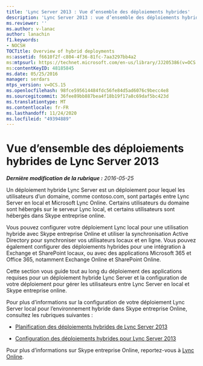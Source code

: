 ```yaml
---
title: 'Lync Server 2013 : Vue d’ensemble des déploiements hybrides'
description: 'Lync Server 2013 : vue d’ensemble des déploiements hybrides.'
ms.reviewer: ''
ms.author: v-lanac
author: lanachin
f1.keywords:
- NOCSH
TOCTitle: Overview of hybrid deployments
ms:assetid: f6610f2f-c804-4f36-81fc-7aa3297bb4a2
ms:mtpsurl: https://technet.microsoft.com/en-us/library/JJ205386(v=OCS.15)
ms:contentKeyID: 48185845
ms.date: 05/25/2016
manager: serdars
mtps_version: v=OCS.15
ms.openlocfilehash: 98fce595614484fdc56fe84d5ad6076c9becc4e8
ms.sourcegitcommit: 36fee89bb887bea4f18b19f17a8c69daf5bc423d
ms.translationtype: MT
ms.contentlocale: fr-FR
ms.lasthandoff: 11/24/2020
ms.locfileid: "49394889"
---
```

# <a name="overview-of-lync-server-2013-hybrid-deployments"></a>Vue d’ensemble des déploiements hybrides de Lync Server 2013

<div data-xmlns="http://www.w3.org/1999/xhtml">

<div class="topic" data-xmlns="http://www.w3.org/1999/xhtml" data-msxsl="urn:schemas-microsoft-com:xslt" data-cs="https://msdn.microsoft.com/">

<div data-asp="https://msdn2.microsoft.com/asp">



</div>

<div id="mainSection">

<div id="mainBody">

<span> </span>

_**Dernière modification de la rubrique :** 2016-05-25_

Un déploiement hybride Lync Server est un déploiement pour lequel les utilisateurs d’un domaine, comme contoso.com, sont partagés entre Lync Server en local et Microsoft Lync Online. Certains utilisateurs du domaine sont hébergés sur le serveur Lync local, et certains utilisateurs sont hébergés dans Skype entreprise online.

Vous pouvez configurer votre déploiement Lync local pour une utilisation hybride avec Skype entreprise Online et utiliser la synchronisation Active Directory pour synchroniser vos utilisateurs locaux et en ligne. Vous pouvez également configurer des déploiements hybrides pour une intégration à Exchange et SharePoint locaux, ou avec des applications Microsoft 365 et Office 365, notamment Exchange Online et SharePoint Online.

Cette section vous guide tout au long du déploiement des applications requises pour un déploiement hybride Lync Server et la configuration de votre déploiement pour gérer les utilisateurs entre Lync Server en local et Skype entreprise online.

Pour plus d’informations sur la configuration de votre déploiement Lync Server local pour l’environnement hybride dans Skype entreprise Online, consultez les rubriques suivantes :

  - [Planification des déploiements hybrides de Lync Server 2013](lync-server-2013-planning-for-hybrid-deployments.md)

  - [Configuration des déploiements hybrides pour Lync Server 2013](lync-server-2013-configuring-hybrid-deployments.md)

Pour plus d’informations sur Skype entreprise Online, reportez-vous à [Lync Online](https://go.microsoft.com/fwlink/p/?linkid=282396).

</div>

<span> </span>

</div>

</div>

</div>

